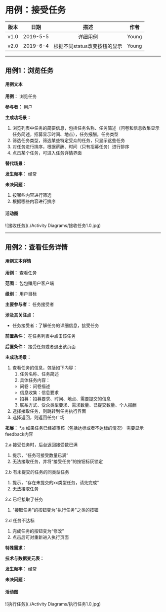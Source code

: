 # 用例：接受任务

| 版本 |   日期    | 描述 |  作者   |
| :--: | :-------: | :--: | :-----: |
| v1.0 | 2019-5-5 | 详细用例 | Young |
| v2.0 | 2019-6-4 | 根据不同status改变按钮的显示 | Young |

---
## 用例1：浏览任务
#### 用例文本
**用例：** 浏览任务

**参与者：** 用户

**主成功场景：**
1. 浏览列表中任务的简要信息，包括任务名称、任务简述（问卷和信息收集显示任务简述，招募显示时间、地点），任务报酬，任务类型
2. 筛选任务类型，筛选某些特定受众的任务，只显示这些任务
3. 对任务进行排序，根据薪酬、时间（只有招募任务）进行排序
4. 点击某个任务，可进入任务详情界面

**替代场景：**

**发生频率：** 经常

**未决问题：**
1. 按哪些内容进行筛选
2. 根据哪些内容进行排序

#### 活动图

![接收任务](./Activity Diagrams/接收任务1.0.jpg)



---
## 用例2：查看任务详情

#### 用例文本详情
**用例：** 查看任务

**范围：** 包包赚用户客户端

**级别：** 用户目标

**主要参与者：** 任务接受者

**涉及其关注点：**

- 任务接受者：了解任务的详细信息，接受任务

**前置条件：**
在任务列表中点击该任务

**后置条件：**
接受任务或者退出该页面

**主成功场景：**
1. 查看任务的信息，包括如下内容：
   1. 任务名称、任务简述
   2. 具体任务内容：
    - 问卷：问卷描述
    - 信息收集：信息要求
    - 招募：招募要求、时间、地点、需要提交的信息
   3. 联系方式、受众类型要求、需求数量、已提交数量、个人报酬
2. 选择接取任务，则跳转到任务执行界面
3. 选择返回，则返回任务广场

**拓展：**
*.a 如果任务已经被审核（包括达标或者不达标的情况）
    需要显示feedback内容

2.a 接受任务时，后台返回接受数已满
   1. 提示，“任务可接受数量已满”
   2. 无法接取任务，并将“接受任务”的按钮标灰锁定

2.b 有未提交的任务的同类型任务
   1. 提示，“存在未提交的xx类型任务，请先完成”
   2. 无法接取任务

2.c 已经接取了任务
   1. "接取任务"的按钮变为"执行任务"之类的按钮

2.d 任务不达标
   1. 完成任务的按钮变为“修改”
   2. 点击后可对重新进入执行页面


**特殊需求：**

**技术与数据变元表：**

**发生频率：** 经常

**未决问题：** 

#### 活动图

![执行任务](./Activity Diagrams/执行任务1.0.jpg)